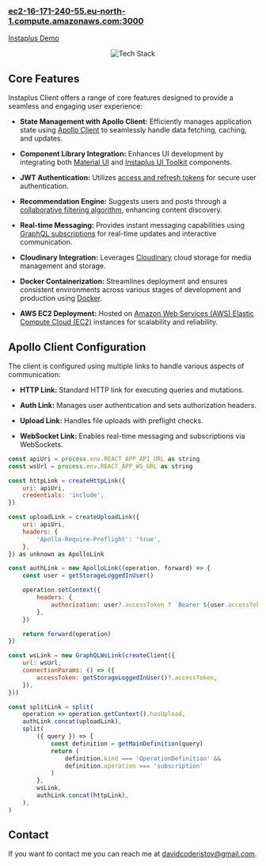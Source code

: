 ### [ec2-16-171-240-55.eu-north-1.compute.amazonaws.com:3000](http://ec2-16-171-240-55.eu-north-1.compute.amazonaws.com:3000/)

[Instaplus Demo](https://github.com/davidcoderistov/instaplus-client/assets/85624034/d7e07724-21d3-461b-b3a5-e39580840a21)

<p align="center">
  <img alt="Tech Stack" src="https://skillicons.dev/icons?i=ts,react,css,materialui,graphql,apollo,docker,aws&perline=8" />
</p>

## Core Features

Instaplus Client offers a range of core features designed to provide a seamless and engaging user experience:

- **State Management with Apollo Client:** Efficiently manages application state using [Apollo Client](https://www.apollographql.com/docs/react/) to seamlessly handle data fetching, caching, and updates.

- **Component Library Integration:** Enhances UI development by integrating both [Material UI](https://mui.com/) and [Instaplus UI Toolkit](https://github.com/davidcoderistov/instaplus-ui-toolkit) components.

- **JWT Authentication:** Utilizes [access and refresh tokens](https://jwt.io/) for secure user authentication.

- **Recommendation Engine:** Suggests users and posts through a [collaborative filtering algorithm](https://en.wikipedia.org/wiki/Collaborative_filtering), enhancing content discovery.

- **Real-time Messaging:** Provides instant messaging capabilities using [GraphQL subscriptions](https://graphql.org/) for real-time updates and interactive communication.

- **Cloudinary Integration:** Leverages [Cloudinary](https://cloudinary.com/) cloud storage for media management and storage.
  
- **Docker Containerization:** Streamlines deployment and ensures consistent environments across various stages of development and production using [Docker](https://www.docker.com/).
  
- **AWS EC2 Deployment:** Hosted on [Amazon Web Services (AWS) Elastic Compute Cloud (EC2)](https://aws.amazon.com/ec2/) instances for scalability and reliability.

## Apollo Client Configuration

The client is configured using multiple links to handle various aspects of communication:

- **HTTP Link:** Standard HTTP link for executing queries and mutations.

- **Auth Link:** Manages user authentication and sets authorization headers.

- **Upload Link:** Handles file uploads with preflight checks.

- **WebSocket Link:** Enables real-time messaging and subscriptions via WebSockets.

```javascript
const apiUri = process.env.REACT_APP_API_URL as string
const wsUrl = process.env.REACT_APP_WS_URL as string

const httpLink = createHttpLink({
    uri: apiUri,
    credentials: 'include',
})

const uploadLink = createUploadLink({
    uri: apiUri,
    headers: {
        'Apollo-Require-Preflight': 'true',
    },
}) as unknown as ApolloLink

const authLink = new ApolloLink((operation, forward) => {
    const user = getStorageLoggedInUser()

    operation.setContext({
        headers: {
            authorization: user?.accessToken ? `Bearer ${user.accessToken}` : '',
        },
    })

    return forward(operation)
})

const wsLink = new GraphQLWsLink(createClient({
    url: wsUrl,
    connectionParams: () => ({
        accessToken: getStorageLoggedInUser()?.accessToken,
    }),
}))

const splitLink = split(
    operation => operation.getContext().hasUpload,
    authLink.concat(uploadLink),
    split(
        ({ query }) => {
            const definition = getMainDefinition(query)
            return (
                definition.kind === 'OperationDefinition' &&
                definition.operation === 'subscription'
            )
        },
        wsLink,
        authLink.concat(httpLink),
    ),
)
```

## Contact

If you want to contact me you can reach me at [davidcoderistov@gmail.com](mailto:davidcoderistov@gmail.com).
